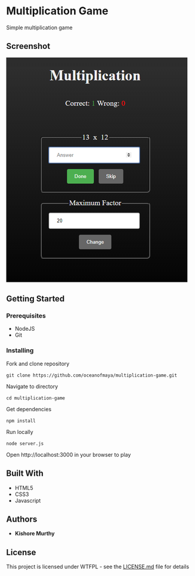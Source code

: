 # Multiplication Game

Simple multiplication game

## Screenshot
![Multiplication Game](screenshot.png?raw=true "Multiplication Game")

## Getting Started

### Prerequisites
* NodeJS
* Git

### Installing
Fork and clone repository
```
git clone https://github.com/oceanofmaya/multiplication-game.git
```
Navigate to directory
```
cd multiplication-game
```
Get dependencies
```
npm install
```
Run locally
```
node server.js
```
Open http://localhost:3000 in your browser to play

## Built With

* HTML5
* CSS3
* Javascript

## Authors

* **Kishore Murthy** 

## License

This project is licensed under WTFPL - see the [LICENSE.md](LICENSE.md) file for details